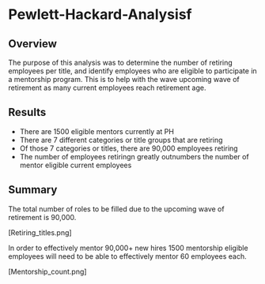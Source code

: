 # Pewlett-Hackard-Analysisf

## Overview

The purpose of this analysis was to determine the number of retiring employees per title, and identify employees who are eligible to participate in a mentorship program. This is to help with the wave upcoming wave of retirement as many current employees reach retirement age.


## Results

- There are 1500 eligible mentors currently at PH
- There are 7 different categories or title groups that are retiring	
- Of those 7 categories or titles, there are 90,000 employees retiring
- The number of employees retiringn greatly outnumbers the number of mentor eligible current employees


## Summary

The total number of roles to be filled due to the upcoming wave of retirement is 90,000. 

[Retiring_titles.png]

In order to effectively mentor 90,000+ new hires 1500 mentorship eligible employees will need to be able to effectively mentor 60 employees each.

[Mentorship_count.png]
